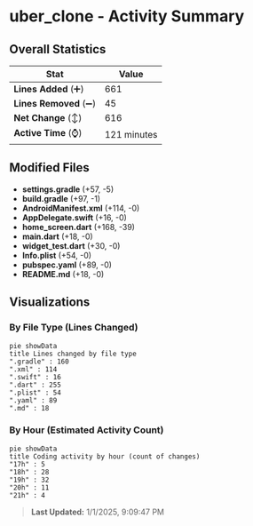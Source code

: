 # uber_clone - Activity Summary 

## Overall Statistics

| Stat                   | Value                                                             |
| ---------------------- | ----------------------------------------------------------------- |
| **Lines Added** (➕)   | 661                                          |
| **Lines Removed** (➖) | 45                                        |
| **Net Change** (↕)    | 616                |
| **Active Time** (⌚)   | 121 minutes |


## Modified Files
- **settings.gradle** (+57, -5)
- **build.gradle** (+97, -1)
- **AndroidManifest.xml** (+114, -0)
- **AppDelegate.swift** (+16, -0)
- **home_screen.dart** (+168, -39)
- **main.dart** (+18, -0)
- **widget_test.dart** (+30, -0)
- **Info.plist** (+54, -0)
- **pubspec.yaml** (+89, -0)
- **README.md** (+18, -0)

## Visualizations

### By File Type (Lines Changed)

```mermaid
pie showData
title Lines changed by file type
".gradle" : 160
".xml" : 114
".swift" : 16
".dart" : 255
".plist" : 54
".yaml" : 89
".md" : 18
```

### By Hour (Estimated Activity Count)

```mermaid
pie showData
title Coding activity by hour (count of changes)
"17h" : 5
"18h" : 28
"19h" : 32
"20h" : 11
"21h" : 4
```


> **Last Updated:** 1/1/2025, 9:09:47 PM